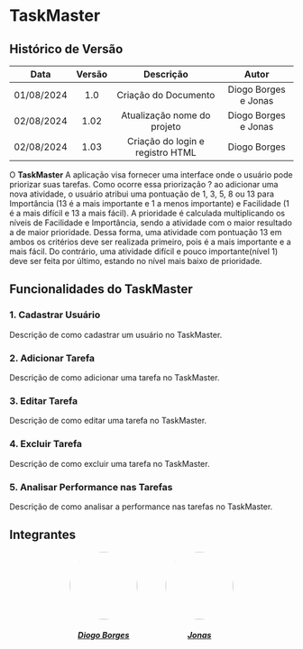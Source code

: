 
# TaskMaster

##  Histórico de Versão

| **Data** | **Versão** | **Descrição** | **Autor** |
| :--------: | :--------: | :--------:  | :--------: | 
| 01/08/2024 | 1.0 | Criação do Documento  | Diogo Borges e Jonas |
| 02/08/2024 | 1.02 | Atualização nome do projeto  | Diogo Borges e Jonas |
| 02/08/2024 | 1.03 | Criação do login e registro HTML | Diogo Borges |

O **TaskMaster** A aplicação visa fornecer uma interface onde o usuário pode priorizar suas tarefas. Como ocorre essa priorização ? ao adicionar uma nova atividade, o usuário atribui uma pontuação de 1, 3, 5, 8 ou 13 para Importância (13 é a mais importante e 1 a menos importante) e Facilidade (1 é a mais difícil e 13 a mais fácil). A prioridade é calculada multiplicando os níveis de Facilidade e Importância, sendo a atividade com o maior resultado a de maior prioridade. Dessa forma, uma atividade com pontuação 13 em ambos os critérios deve ser realizada primeiro, pois é a mais importante e a mais fácil. Do contrário, uma atividade difícil e pouco importante(nível 1) deve ser feita por último, estando no nível mais baixo de prioridade.

## Funcionalidades do TaskMaster

### 1. Cadastrar Usuário
Descrição de como cadastrar um usuário no TaskMaster.

### 2. Adicionar Tarefa
Descrição de como adicionar uma tarefa no TaskMaster.

### 3. Editar Tarefa
Descrição de como editar uma tarefa no TaskMaster.

### 4. Excluir Tarefa
Descrição de como excluir uma tarefa no TaskMaster.

### 5. Analisar Performance nas Tarefas
Descrição de como analisar a performance nas tarefas no TaskMaster.



## Integrantes 

<center>

<div style="display: flex; flex-direction: row; gap: 50px; flex-wrap: wrap; justify-content: center;" >
    <div>
        <a href="https://github.com/DigogSXD">
                <img style="border-radius: 50%;" src="https://github.com/DigogSXD.png" width="120px;"/>
                <h5 class="text-center">Diogo Borges</h5>
        </a>
    </div>
    <div>
        <a href="https://github.com/JonasMelo21">
                <img style="border-radius: 50%;" src="https://github.com/JonasMelo21.png" width="120px;"/>
                <h5 class="text-center">Jonas</h5>
        </a>
    </div>
</div>
    
</center>
